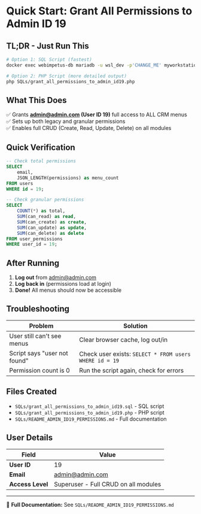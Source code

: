 # Quick Start: Grant All Permissions to Admin ID 19

## TL;DR - Just Run This

```bash
# Option 1: SQL Script (fastest)
docker exec webimpetus-db mariadb -u wsl_dev -p'CHANGE_ME' myworkstation_dev < SQLs/grant_all_permissions_to_admin_id19.sql

# Option 2: PHP Script (more detailed output)
php SQLs/grant_all_permissions_to_admin_id19.php
```

## What This Does

✅ Grants **admin@admin.com (User ID 19)** full access to ALL CRM menus  
✅ Sets up both legacy and granular permissions  
✅ Enables full CRUD (Create, Read, Update, Delete) on all modules

## Quick Verification

```sql
-- Check total permissions
SELECT 
    email, 
    JSON_LENGTH(permissions) as menu_count 
FROM users 
WHERE id = 19;

-- Check granular permissions
SELECT 
    COUNT(*) as total,
    SUM(can_read) as read,
    SUM(can_create) as create,
    SUM(can_update) as update,
    SUM(can_delete) as delete
FROM user_permissions 
WHERE user_id = 19;
```

## After Running

1. **Log out** from admin@admin.com
2. **Log back in** (permissions load at login)
3. **Done!** All menus should now be accessible

## Troubleshooting

| Problem | Solution |
|---------|----------|
| User still can't see menus | Clear browser cache, log out/in |
| Script says "user not found" | Check user exists: `SELECT * FROM users WHERE id = 19` |
| Permission count is 0 | Run the script again, check for errors |

## Files Created

- `SQLs/grant_all_permissions_to_admin_id19.sql` - SQL script
- `SQLs/grant_all_permissions_to_admin_id19.php` - PHP script  
- `SQLs/README_ADMIN_ID19_PERMISSIONS.md` - Full documentation

## User Details

| Field | Value |
|-------|-------|
| **User ID** | 19 |
| **Email** | admin@admin.com |
| **Access Level** | Superuser - Full CRUD on all modules |

---
📖 **Full Documentation:** See `SQLs/README_ADMIN_ID19_PERMISSIONS.md`

